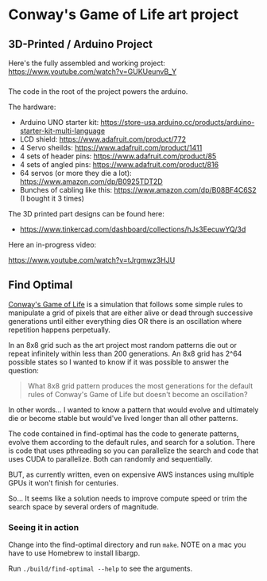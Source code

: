 # Conway's Game of Life art project

## 3D-Printed / Arduino Project

Here's the fully assembled and working project:
https://www.youtube.com/watch?v=GUKUeunvB_Y

###
The code in the root of the project powers the arduino.

The hardware:

* Arduino UNO starter kit: https://store-usa.arduino.cc/products/arduino-starter-kit-multi-language
* LCD shield: https://www.adafruit.com/product/772
* 4 Servo sheilds: https://www.adafruit.com/product/1411
* 4 sets of header pins: https://www.adafruit.com/product/85
* 4 sets of angled pins: https://www.adafruit.com/product/816
* 64 servos (or more they die a lot): https://www.amazon.com/dp/B0925TDT2D
* Bunches of cabling like this: https://www.amazon.com/dp/B08BF4C6S2 (I bought it 3 times)

The 3D printed part designs can be found here:

* https://www.tinkercad.com/dashboard/collections/hJs3EecuwYQ/3d

Here an in-progress video:

https://www.youtube.com/watch?v=tJrgmwz3HJU

## Find Optimal

[Conway's Game of Life](https://en.wikipedia.org/wiki/Conway%27s_Game_of_Life) is a simulation that follows some simple rules to manipulate a grid of pixels that are either alive or dead through successive generations until either everything dies OR there is an oscillation where repetition happens perpetually.

In an 8x8 grid such as the art project most random patterns die out or repeat infinitely within less than 200 generations.  An 8x8 grid has 2^64 possible states so I wanted to know if it was possible to answer the question:

> What 8x8 grid pattern produces the most generations for the default rules of Conway's Game of Life but doesn't become an oscillation?

In other words...  I wanted to know a pattern that would evolve and ultimately die or become stable but would've lived longer than all other patterns.

The code contained in find-optimal has the code to generate patterns, evolve them according to the default rules, and search for a solution.  There is code that uses pthreading so you can parallelize the search and code that uses CUDA to parallelize.  Both can randomly and sequentially.

BUT, as currently written, even on expensive AWS instances using multiple GPUs it won't finish for centuries.

So... It seems like a solution needs to improve compute speed or trim the search space by several orders of magnitude.

### Seeing it in action

Change into the find-optimal directory and run `make`.  NOTE on a mac you have to use Homebrew to install libargp.

Run `./build/find-optimal --help` to see the arguments.
